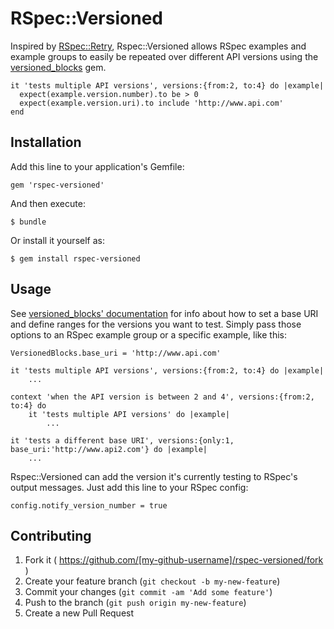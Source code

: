 # RSpec::Versioned

Inspired by [RSpec::Retry](https://github.com/y310/rspec-retry), Rspec::Versioned allows RSpec examples and example groups to easily be repeated over different API versions using the [versioned_blocks](https://github.com/devend711/versioned_blocks) gem.

	it 'tests multiple API versions', versions:{from:2, to:4} do |example|
      expect(example.version.number).to be > 0
      expect(example.version.uri).to include 'http://www.api.com'
    end

## Installation

Add this line to your application's Gemfile:

    gem 'rspec-versioned'

And then execute:

    $ bundle

Or install it yourself as:

    $ gem install rspec-versioned

## Usage

See [versioned_blocks' documentation](https://github.com/devend711/versioned_blocks) for info about how to set a base URI and define ranges for the versions you want to test. Simply pass those options to an RSpec example group or a specific example, like this:

	VersionedBlocks.base_uri = 'http://www.api.com'

	it 'tests multiple API versions', versions:{from:2, to:4} do |example|
		...

	context 'when the API version is between 2 and 4', versions:{from:2, to:4} do
		it 'tests multiple API versions' do |example|
			...

	it 'tests a different base URI', versions:{only:1, base_uri:'http://www.api2.com'} do |example|
		...

Rspec::Versioned can add the version it's currently testing to RSpec's output messages. Just add this line to your RSpec config:

	config.notify_version_number = true

## Contributing

1. Fork it ( https://github.com/[my-github-username]/rspec-versioned/fork )
2. Create your feature branch (`git checkout -b my-new-feature`)
3. Commit your changes (`git commit -am 'Add some feature'`)
4. Push to the branch (`git push origin my-new-feature`)
5. Create a new Pull Request

